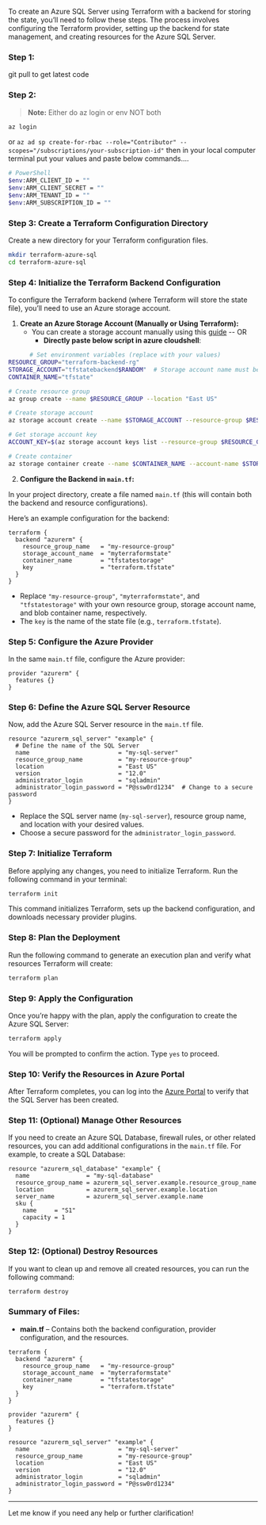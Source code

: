 To create an Azure SQL Server using Terraform with a backend for storing the state, you’ll need to follow these steps. The process involves configuring the Terraform provider, setting up the backend for state management, and creating resources for the Azure SQL Server.

### Step 1:
git pull to get latest code

### Step 2:
> **Note:** Either do az login or env NOT both 
```sh
az login
```
or
`az ad sp create-for-rbac --role="Contributor" --scopes="/subscriptions/your-subscription-id"` then in your local computer terminal put your values and paste below commands....
```sh
# PowerShell
$env:ARM_CLIENT_ID = ""
$env:ARM_CLIENT_SECRET = ""
$env:ARM_TENANT_ID = ""
$env:ARM_SUBSCRIPTION_ID = ""
```

### Step 3: Create a Terraform Configuration Directory
Create a new directory for your Terraform configuration files.

```bash
mkdir terraform-azure-sql
cd terraform-azure-sql
```

### Step 4: Initialize the Terraform Backend Configuration
To configure the Terraform backend (where Terraform will store the state file), you’ll need to use an Azure storage account.

1. **Create an Azure Storage Account (Manually or Using Terraform):**
   - You can create a storage account manually using this [guide](https://learn.microsoft.com/en-us/azure/storage/common/storage-account-create?tabs=azure-portal)
   --  OR
     - **Directly paste below script in azure cloudshell**:
```sh
      # Set environment variables (replace with your values)
RESOURCE_GROUP="terraform-backend-rg"
STORAGE_ACCOUNT="tfstatebackend$RANDOM"  # Storage account name must be globally unique
CONTAINER_NAME="tfstate"

# Create resource group
az group create --name $RESOURCE_GROUP --location "East US"

# Create storage account
az storage account create --name $STORAGE_ACCOUNT --resource-group $RESOURCE_GROUP --location "East US" --sku Standard_LRS

# Get storage account key
ACCOUNT_KEY=$(az storage account keys list --resource-group $RESOURCE_GROUP --account-name $STORAGE_ACCOUNT --query '[0].value' -o tsv)

# Create container
az storage container create --name $CONTAINER_NAME --account-name $STORAGE_ACCOUNT --account-key $ACCOUNT_KEY
```
2. **Configure the Backend in `main.tf`:**

In your project directory, create a file named `main.tf` (this will contain both the backend and resource configurations).

Here’s an example configuration for the backend:
```hcl
terraform {
  backend "azurerm" {
    resource_group_name   = "my-resource-group"
    storage_account_name  = "myterraformstate"
    container_name        = "tfstatestorage"
    key                   = "terraform.tfstate"
  }
}
```

- Replace `"my-resource-group"`, `"myterraformstate"`, and `"tfstatestorage"` with your own resource group, storage account name, and blob container name, respectively.
- The `key` is the name of the state file (e.g., `terraform.tfstate`).

### Step 5: Configure the Azure Provider
In the same `main.tf` file, configure the Azure provider:

```hcl
provider "azurerm" {
  features {}
}
```

### Step 6: Define the Azure SQL Server Resource
Now, add the Azure SQL Server resource in the `main.tf` file.

```hcl
resource "azurerm_sql_server" "example" {
  # Define the name of the SQL Server
  name                         = "my-sql-server"
  resource_group_name          = "my-resource-group"
  location                     = "East US"
  version                      = "12.0"
  administrator_login          = "sqladmin"
  administrator_login_password = "P@ssw0rd1234"  # Change to a secure password
}
```

- Replace the SQL server name (`my-sql-server`), resource group name, and location with your desired values.
- Choose a secure password for the `administrator_login_password`.

### Step 7: Initialize Terraform
Before applying any changes, you need to initialize Terraform. Run the following command in your terminal:

```bash
terraform init
```

This command initializes Terraform, sets up the backend configuration, and downloads necessary provider plugins.

### Step 8: Plan the Deployment
Run the following command to generate an execution plan and verify what resources Terraform will create:

```bash
terraform plan
```

### Step 9: Apply the Configuration
Once you’re happy with the plan, apply the configuration to create the Azure SQL Server:

```bash
terraform apply
```

You will be prompted to confirm the action. Type `yes` to proceed.

### Step 10: Verify the Resources in Azure Portal
After Terraform completes, you can log into the [Azure Portal](https://portal.azure.com) to verify that the SQL Server has been created.

### Step 11: (Optional) Manage Other Resources
If you need to create an Azure SQL Database, firewall rules, or other related resources, you can add additional configurations in the `main.tf` file. For example, to create a SQL Database:

```hcl
resource "azurerm_sql_database" "example" {
  name                = "my-sql-database"
  resource_group_name = azurerm_sql_server.example.resource_group_name
  location            = azurerm_sql_server.example.location
  server_name         = azurerm_sql_server.example.name
  sku {
    name     = "S1"
    capacity = 1
  }
}
```

### Step 12: (Optional) Destroy Resources
If you want to clean up and remove all created resources, you can run the following command:

```bash
terraform destroy
```

### Summary of Files:
- **main.tf** – Contains both the backend configuration, provider configuration, and the resources.

```hcl
terraform {
  backend "azurerm" {
    resource_group_name   = "my-resource-group"
    storage_account_name  = "myterraformstate"
    container_name        = "tfstatestorage"
    key                   = "terraform.tfstate"
  }
}

provider "azurerm" {
  features {}
}

resource "azurerm_sql_server" "example" {
  name                         = "my-sql-server"
  resource_group_name          = "my-resource-group"
  location                     = "East US"
  version                      = "12.0"
  administrator_login          = "sqladmin"
  administrator_login_password = "P@ssw0rd1234"
}
```

---

Let me know if you need any help or further clarification!
